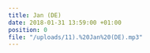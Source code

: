 ```yaml
---
title: Jan (DE)
date: 2018-01-31 13:59:00 +01:00
position: 0
file: "/uploads/11).%20Jan%20(DE).mp3"
---
```


